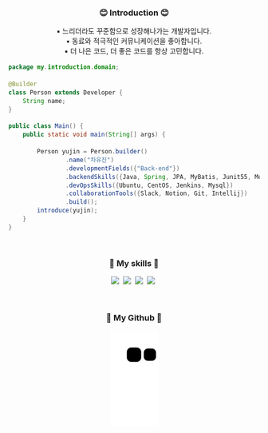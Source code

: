 <h3 align="center">😊 Introduction 😊</h3>
<p align="center">
▪ 느리더라도 꾸준함으로 성장해나가는 개발자입니다.<br>
▪ 동료와 적극적인 커뮤니케이션을 좋아합니다.<br>
▪ 더 나은 코드, 더 좋은 코드를 항상 고민합니다.
</p>

``` java
package my.introduction.domain;

@Builder
class Person extends Developer {
    String name;
}

public class Main() {
    public static void main(String[] args) {
    
        Person yujin = Person.builder()
                .name("차유진")
                .developmentFields({"Back-end"})
                .backendSkills({Java, Spring, JPA, MyBatis, Junit55️, Mockito, Gradle})
                .devOpsSkills({Ubuntu, CentOS, Jenkins, Mysql})
                .collaborationTools({Slack, Notion, Git, Intellij})
                .build();
        introduce(yujin);
    }
}
```

<br>
<h3 align="center">🔨 My skills 🔨</h3>
<p align="center">
  <img src="https://img.shields.io/badge/-JAVA-orange"/>&nbsp
  <img src="https://img.shields.io/badge/-Spring-brightgreen"/>&nbsp
  <img src="https://img.shields.io/badge/-SpringBoot-brightgreen"/>&nbsp
  <img src="https://img.shields.io/badge/-MySQL-navy"/>&nbsp
</p>
<br>
<h3 align="center">🧩 My Github 🧩</h3>
<p align="center">
<img src="https://github.com/ChaYujin/ChaYujin/blob/output/github-contribution-grid-snake.svg" />
</p>
